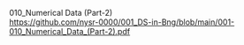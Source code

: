 010_Numerical Data (Part-2)  <br>
https://github.com/nysr-0000/001_DS-in-Bng/blob/main/001-010_Numerical_Data_(Part-2).pdf
